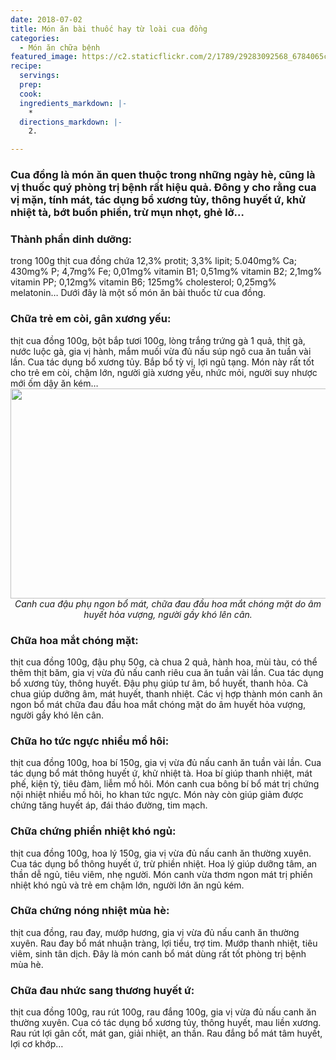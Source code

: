 ```yaml
---
date: 2018-07-02
title: Món ăn bài thuốc hay từ loài cua đồng
categories:
  - Món ăn chữa bệnh
featured_image: https://c2.staticflickr.com/2/1789/29283092568_6784065c94_o.jpg
recipe:
  servings:  
  prep:  
  cook:  
  ingredients_markdown: |-
    * 
  directions_markdown: |-
    2. 

---
```

<h3>Cua đồng là món ăn quen thuộc trong những ngày hè, cũng là vị thuốc quý phòng trị bệnh rất hiệu quả. Đông y cho rằng cua vị mặn, tính mát, tác dụng bổ xương tủy, thông huyết ứ, khử nhiệt tà, bớt buồn phiền, trừ mụn nhọt, ghẻ lở…</h3>

<h3>Thành phần dinh dưỡng:</h3> trong 100g thịt cua đồng chứa 12,3% protit; 3,3% lipit; 5.040mg% Ca; 430mg% P; 4,7mg% Fe; 0,01mg% vitamin B1; 0,51mg% vitamin B2; 2,1mg% vitamin PP; 0,12mg% vitamin B6; 125mg% cholesterol; 0,25mg% melatonin… Dưới đây là một số món ăn bài thuốc từ cua đồng.

<h3>Chữa trẻ em còi, gân xương yếu:</h3> thịt cua đồng 100g, bột bắp tươi 100g, lòng trắng trứng gà 1 quả, thịt gà, nước luộc gà, gia vị hành, mắm muối vừa đủ nấu súp ngô cua ăn tuần vài lần. Cua tác dụng bổ xương tủy. Bắp bổ tỳ vị, lợi ngũ tạng. Món này rất tốt cho trẻ em còi, chậm lớn, người già xương yếu, nhức mỏi, người suy nhược mới ốm dậy ăn kém…

 <div align="center"><img src="https://c2.staticflickr.com/2/1789/29283092568_6784065c94_o.jpg" width="632px" height="336px"></div>
<center><em>Canh cua đậu phụ ngon bổ mát, chữa đau đầu hoa mắt chóng mặt do âm huyết hỏa vượng, người gầy khó lên cân.</em></center>

<h3>Chữa hoa mắt chóng mặt:</h3> thịt cua đồng 100g, đậu phụ 50g, cà chua 2 quả, hành hoa, mùi tàu, có thể thêm thịt băm, gia vị vừa đủ nấu canh riêu cua ăn tuần vài lần. Cua tác dụng bổ xương tủy, thông huyết. Đậu phụ giúp tư âm, bổ huyết, thanh hỏa. Cà chua giúp dưỡng âm, mát huyết, thanh nhiệt. Các vị hợp thành món canh ăn ngon bổ mát chữa đau đầu hoa mắt chóng mặt do âm huyết hỏa vượng, người gầy khó lên cân.

<h3>Chữa ho tức ngực nhiều mồ hôi: </h3>thịt cua đồng 100g, hoa bí 150g, gia vị vừa đủ nấu canh ăn tuần vài lần. Cua tác dụng bổ mát thông huyết ứ, khử nhiệt tà. Hoa bí giúp thanh nhiệt, mát phế, kiện tỳ, tiêu đàm, liễm mồ hôi. Món canh cua bông bí bổ mát trị chứng nội nhiệt nhiều mồ hôi, ho khan tức ngực. Món này còn giúp giảm được chứng tăng huyết áp, đái tháo đường, tim mạch.

<h3>Chữa chứng phiền nhiệt khó ngủ:</h3> thịt cua đồng 100g, hoa lý 150g, gia vị vừa đủ nấu canh ăn thường xuyên. Cua tác dụng bổ thông huyết ứ, trừ phiền nhiệt. Hoa lý giúp dưỡng tâm, an thần dễ ngủ, tiêu viêm, nhẹ người. Món canh vừa thơm ngon mát trị phiền nhiệt khó ngủ và trẻ em chậm lớn, người lớn ăn ngủ kém.

<h3>Chữa chứng nóng nhiệt mùa hè:</h3> thịt cua đồng, rau đay, mướp hương, gia vị vừa đủ nấu canh ăn thường xuyên. Rau đay bổ mát nhuận tràng, lợi tiểu, trợ tim. Mướp thanh nhiệt, tiêu viêm, sinh tân dịch. Đây là món canh bổ mát dùng rất tốt phòng trị bệnh mùa hè.

<h3>Chữa đau nhức sang thương huyết ứ:</h3> thịt cua đồng 100g, rau rút 100g, rau đắng 100g, gia vị vừa đủ nấu canh ăn thường xuyên. Cua có tác dụng bổ xương tủy, thông huyết, mau liền xương. Rau rút lợi gân cốt, mát gan, giải nhiệt, an thần. Rau đắng bổ mát tâm huyết, lợi cơ khớp…
